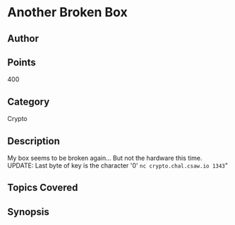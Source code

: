 # Another Broken Box
## Author

## Points
400
## Category
Crypto
## Description
My box seems to be broken again... But not the hardware this time.
UPDATE: Last byte of key is the character '0'
`nc crypto.chal.csaw.io 1343`"
## Topics Covered

## Synopsis

